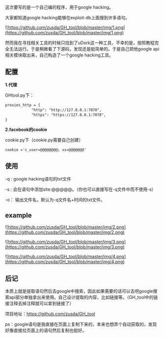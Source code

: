 这次要写的是一个自己编的程序，用于google hacking。

大家都知道google hacking能够在exploit-db上面搜到许多语句。

![https://github.com/zusda/GH_tool/blob/master/img/1.png](https://github.com/zusda/GH_tool/blob/master/img/1.png)

然而我在寻找相关工具的时候只找到了uDork这一种工具，不幸的是，按照教程完全无法运行。于是稍微看了下源码，发现还是挺简单的。于是自己把他google api相关模块取出来，自己构造了一个google hacking工具。

## 配置

**1.代理**

GHtool.py下：

```
proxies_http = {
            "http": "http://127.0.0.1:7078",
            "https": "https://127.0.0.1:7078",
}
```

**2.facebook的cookie**

cookie.py下（cookie.py需要自己创建）

```
cookie ='c_user=@@@@@@@@; xs=@@@@@@@'
```

## 使用

-q : google hacking语句的txt文件

-s : 会在语句中添加site:@@@@@。（你也可以直接写在-q文件中而不使用-s）

-o： 输出文件名，默认为-q文件名+时间的txt文件。

## example

![https://github.com/zusda/GH_tool/blob/master/img/2.png](https://github.com/zusda/GH_tool/blob/master/img/2.png)

![https://github.com/zusda/GH_tool/blob/master/img/3.png](https://github.com/zusda/GH_tool/blob/master/img/3.png)

![https://github.com/zusda/GH_tool/blob/master/img/4.png](https://github.com/zusda/GH_tool/blob/master/img/4.png)

## 后记

本质上就是提取语句然后去google中搜索，因此如果需要的话可以去吧google搜索api部分单独拿出来使用。自己设计提取的内容，比如链接等。（GH_tool中的链接注释去掉注释就可以拿到链接了）

项目地址：https://github.com/zusda/GH_tool

ps：google语句是我直接在页面上复制下来的，本来也想弄个自动获取的，发现好像直接拉页面上的语句然后复制也挺好。